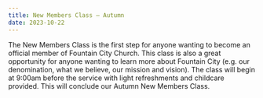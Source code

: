 ```yaml
---
title: New Members Class — Autumn
date: 2023-10-22
---
```


The New Members Class is the first step for anyone wanting to become an official member of Fountain City Church. This class is also a great opportunity for anyone wanting to learn more about Fountain City (e.g. our denomination, what we believe, our mission and vision). The class will begin at 9:00am before the service with light refreshments and childcare provided. This will conclude our Autumn New Members Class.

<!--more-->
